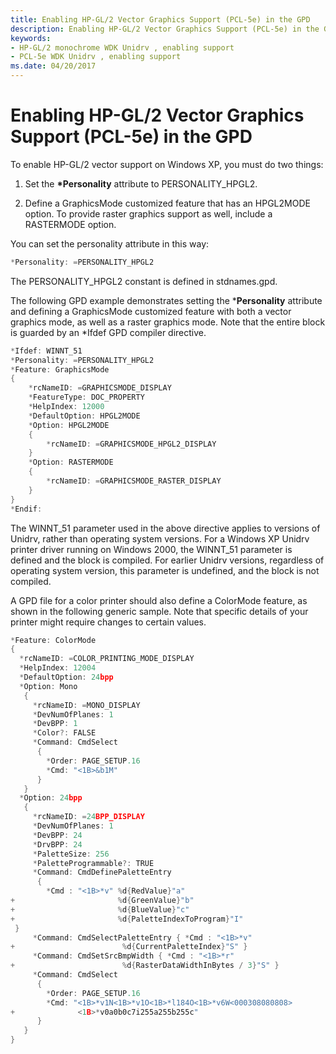 ```yaml
---
title: Enabling HP-GL/2 Vector Graphics Support (PCL-5e) in the GPD
description: Enabling HP-GL/2 Vector Graphics Support (PCL-5e) in the GPD
keywords:
- HP-GL/2 monochrome WDK Unidrv , enabling support
- PCL-5e WDK Unidrv , enabling support
ms.date: 04/20/2017
---
```


# Enabling HP-GL/2 Vector Graphics Support (PCL-5e) in the GPD





To enable HP-GL/2 vector support on Windows XP, you must do two things:

1.  Set the **\*Personality** attribute to PERSONALITY\_HPGL2.

2.  Define a GraphicsMode customized feature that has an HPGL2MODE option. To provide raster graphics support as well, include a RASTERMODE option.

You can set the personality attribute in this way:

```cpp
*Personality: =PERSONALITY_HPGL2
```

The PERSONALITY\_HPGL2 constant is defined in stdnames.gpd.

The following GPD example demonstrates setting the \***Personality** attribute and defining a GraphicsMode customized feature with both a vector graphics mode, as well as a raster graphics mode. Note that the entire block is guarded by an \*Ifdef GPD compiler directive.

```cpp
*Ifdef: WINNT_51
*Personality: =PERSONALITY_HPGL2
*Feature: GraphicsMode
{
    *rcNameID: =GRAPHICSMODE_DISPLAY
    *FeatureType: DOC_PROPERTY
    *HelpIndex: 12000
    *DefaultOption: HPGL2MODE
    *Option: HPGL2MODE
    {
        *rcNameID: =GRAPHICSMODE_HPGL2_DISPLAY
    }
    *Option: RASTERMODE
    {
        *rcNameID: =GRAPHICSMODE_RASTER_DISPLAY
    }
}
*Endif:
```

The WINNT\_51 parameter used in the above directive applies to versions of Unidrv, rather than operating system versions. For a Windows XP Unidrv printer driver running on Windows 2000, the WINNT\_51 parameter is defined and the block is compiled. For earlier Unidrv versions, regardless of operating system version, this parameter is undefined, and the block is not compiled.

A GPD file for a color printer should also define a ColorMode feature, as shown in the following generic sample. Note that specific details of your printer might require changes to certain values.

```cpp
*Feature: ColorMode
{
  *rcNameID: =COLOR_PRINTING_MODE_DISPLAY
  *HelpIndex: 12004
  *DefaultOption: 24bpp
  *Option: Mono
   {
     *rcNameID: =MONO_DISPLAY
     *DevNumOfPlanes: 1
     *DevBPP: 1
     *Color?: FALSE
     *Command: CmdSelect
      {
        *Order: PAGE_SETUP.16 
        *Cmd: "<1B>&b1M"
      }
   }
  *Option: 24bpp
   {
     *rcNameID: =24BPP_DISPLAY
     *DevNumOfPlanes: 1
     *DevBPP: 24
     *DrvBPP: 24
     *PaletteSize: 256
     *PaletteProgrammable?: TRUE
     *Command: CmdDefinePaletteEntry
      {
        *Cmd : "<1B>*v" %d{RedValue}"a"
+                       %d{GreenValue}"b"
+                       %d{BlueValue}"c"
+                       %d{PaletteIndexToProgram}"I"
 }
     *Command: CmdSelectPaletteEntry { *Cmd : "<1B>*v" 
+                        %d{CurrentPaletteIndex}"S" }
     *Command: CmdSetSrcBmpWidth { *Cmd : "<1B>*r" 
+                        %d{RasterDataWidthInBytes / 3}"S" }
     *Command: CmdSelect
      {
        *Order: PAGE_SETUP.16
        *Cmd: "<1B>*v1N<1B>*v1O<1B>*l184O<1B>*v6W<000308080808>
+              <1B>*v0a0b0c7i255a255b255c"
      }
   }
}
```

 

 




